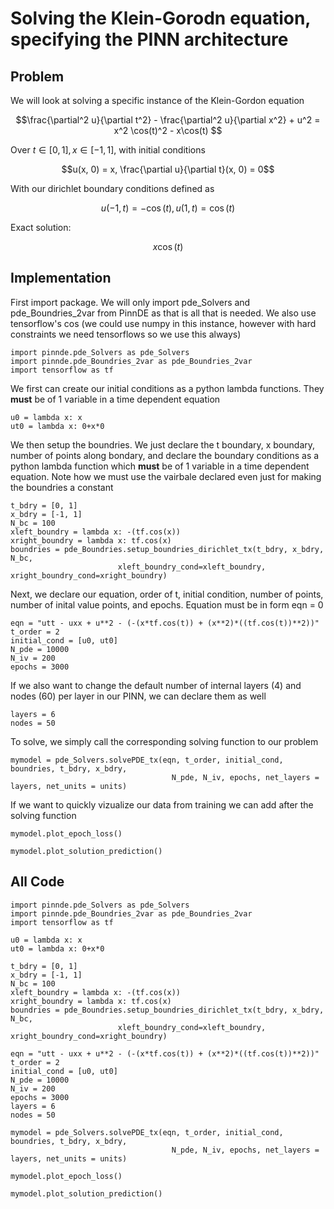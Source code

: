 # Solving the Klein-Gorodn equation, specifying the PINN architecture

## Problem
We will look at solving a specific instance of the Klein-Gordon equation

$$\frac{\partial^2 u}{\partial t^2} - \frac{\partial^2 u}{\partial x^2} + u^2 = x^2 \cos(t)^2 - x\cos(t) $$

Over $t\in[0,1], x\in[-1,1]$, with initial conditions

$$u(x, 0) = x, \frac{\partial u}{\partial t}(x, 0) = 0$$


With our dirichlet boundary conditions defined as

$$u(-1, t) = -\cos(t) , u(1, t) = \cos(t)$$

Exact solution: 

$$x\cos(t)$$

## Implementation

First import package. We will only import pde_Solvers and pde_Boundries_2var from PinnDE as that is all that is needed. We also use tensorflow's cos (we could use numpy in this instance, however with hard constraints we need tensorflows so we use this always)

    import pinnde.pde_Solvers as pde_Solvers
    import pinnde.pde_Boundries_2var as pde_Boundries_2var
    import tensorflow as tf

We first can create our initial conditions as a python lambda functions. They **must** be of 1 variable in a time dependent equation

    u0 = lambda x: x
    ut0 = lambda x: 0+x*0

We then setup the boundries. We just declare the t boundary, x boundary, number of points along bondary, and declare the 
boundary conditions as a python lambda function which **must** be of 1 variable in a time dependent equation. Note
how we must use the vairbale declared even just for making the boundries a constant

    t_bdry = [0, 1]
    x_bdry = [-1, 1]
    N_bc = 100
    xleft_boundry = lambda x: -(tf.cos(x))
    xright_boundry = lambda x: tf.cos(x)
    boundries = pde_Boundries.setup_boundries_dirichlet_tx(t_bdry, x_bdry, N_bc, 
                            xleft_boundry_cond=xleft_boundry, xright_boundry_cond=xright_boundry)

Next, we declare our equation, order of t, initial condition, number of points, number of inital value points, and epochs. 
Equation must be in form eqn = 0

    eqn = "utt - uxx + u**2 - (-(x*tf.cos(t)) + (x**2)*((tf.cos(t))**2))"
    t_order = 2
    initial_cond = [u0, ut0]
    N_pde = 10000
    N_iv = 200
    epochs = 3000

If we also want to change the default number of internal layers (4) and nodes (60) per layer in our PINN, we can declare them as well

    layers = 6
    nodes = 50

To solve, we simply call the corresponding solving function to our problem

    mymodel = pde_Solvers.solvePDE_tx(eqn, t_order, initial_cond, boundries, t_bdry, x_bdry, 
                                        N_pde, N_iv, epochs, net_layers = layers, net_units = units)

If we want to quickly vizualize our data from training we can add after the solving function

    mymodel.plot_epoch_loss()

    mymodel.plot_solution_prediction()

## All Code

    import pinnde.pde_Solvers as pde_Solvers
    import pinnde.pde_Boundries_2var as pde_Boundries_2var
    import tensorflow as tf

    u0 = lambda x: x
    ut0 = lambda x: 0+x*0

    t_bdry = [0, 1]
    x_bdry = [-1, 1]
    N_bc = 100
    xleft_boundry = lambda x: -(tf.cos(x))
    xright_boundry = lambda x: tf.cos(x)
    boundries = pde_Boundries.setup_boundries_dirichlet_tx(t_bdry, x_bdry, N_bc, 
                            xleft_boundry_cond=xleft_boundry, xright_boundry_cond=xright_boundry)

    eqn = "utt - uxx + u**2 - (-(x*tf.cos(t)) + (x**2)*((tf.cos(t))**2))"
    t_order = 2
    initial_cond = [u0, ut0]
    N_pde = 10000
    N_iv = 200
    epochs = 3000
    layers = 6
    nodes = 50

    mymodel = pde_Solvers.solvePDE_tx(eqn, t_order, initial_cond, boundries, t_bdry, x_bdry, 
                                        N_pde, N_iv, epochs, net_layers = layers, net_units = units)

    mymodel.plot_epoch_loss()

    mymodel.plot_solution_prediction()